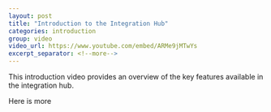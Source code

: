 ```yaml
---
layout: post
title: "Introduction to the Integration Hub"
categories: introduction
group: video
video_url: https://www.youtube.com/embed/ARMe9jMTwYs
excerpt_separator: <!--more-->
---
```


This introduction video provides an overview of the key features available in the integration hub.

<!--more-->
Here is more 